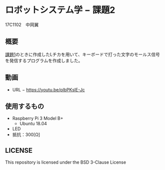 # ロボットシステム学 − 課題2
17C1102　中岡翼
## 概要
[課題1](https://github.com/NakaokaTsubasa/robosys2019_LED)のときに作成したLチカを用いて、キーボードで打った文字のモールス信号を発信するプログラムを作成しました。
## 動画
- URL − https://youtu.be/plbPKslE-Jc
## 使用するもの
- Raspberry Pi 3 Model B+
  - Ubuntu 18.04
- LED
- 抵抗：300[Ω]
## LICENSE
This repository is licensed under the BSD 3-Clause License
